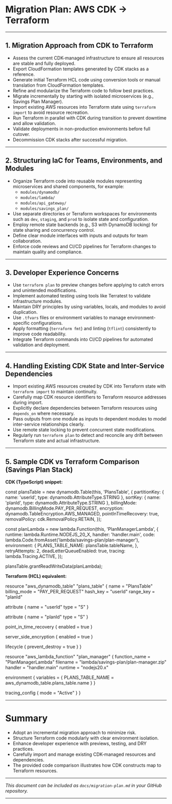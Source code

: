 # Migration Plan: AWS CDK → Terraform

---

## 1. Migration Approach from CDK to Terraform

- Assess the current CDK-managed infrastructure to ensure all resources are stable and fully deployed.
- Export CloudFormation templates generated by CDK stacks as a reference.
- Generate initial Terraform HCL code using conversion tools or manual translation from CloudFormation templates.
- Refine and modularize the Terraform code to follow best practices.
- Migrate incrementally by starting with isolated microservices (e.g., Savings Plan Manager).
- Import existing AWS resources into Terraform state using `terraform import` to avoid resource recreation.
- Run Terraform in parallel with CDK during transition to prevent downtime and allow validation.
- Validate deployments in non-production environments before full cutover.
- Decommission CDK stacks after successful migration.

---

## 2. Structuring IaC for Teams, Environments, and Modules

- Organize Terraform code into reusable modules representing microservices and shared components, for example:
  - `modules/dynamodb/`
  - `modules/lambda/`
  - `modules/api_gateway/`
  - `modules/savings_plan/`
- Use separate directories or Terraform workspaces for environments such as `dev`, `staging`, and `prod` to isolate state and configuration.
- Employ remote state backends (e.g., S3 with DynamoDB locking) for state sharing and concurrency control.
- Define clear module interfaces with inputs and outputs for team collaboration.
- Enforce code reviews and CI/CD pipelines for Terraform changes to maintain quality and compliance.

---

## 3. Developer Experience Concerns

- Use `terraform plan` to preview changes before applying to catch errors and unintended modifications.
- Implement automated testing using tools like Terratest to validate infrastructure modules.
- Maintain DRY principles by using variables, locals, and modules to avoid duplication.
- Use `.tfvars` files or environment variables to manage environment-specific configurations.
- Apply formatting (`terraform fmt`) and linting (`tflint`) consistently to improve code readability.
- Integrate Terraform commands into CI/CD pipelines for automated validation and deployment.

---

## 4. Handling Existing CDK State and Inter-Service Dependencies

- Import existing AWS resources created by CDK into Terraform state with `terraform import` to maintain continuity.
- Carefully map CDK resource identifiers to Terraform resource addresses during import.
- Explicitly declare dependencies between Terraform resources using `depends_on` where necessary.
- Pass outputs from one module as inputs to dependent modules to model inter-service relationships clearly.
- Use remote state locking to prevent concurrent state modifications.
- Regularly run `terraform plan` to detect and reconcile any drift between Terraform state and actual infrastructure.

---

## 5. Sample CDK vs Terraform Comparison (Savings Plan Stack)

**CDK (TypeScript) snippet:**


const plansTable = new dynamodb.Table(this, 'PlansTable', {
partitionKey: { name: 'userId', type: dynamodb.AttributeType.STRING },
sortKey: { name: 'planId', type: dynamodb.AttributeType.STRING },
billingMode: dynamodb.BillingMode.PAY_PER_REQUEST,
encryption: dynamodb.TableEncryption.AWS_MANAGED,
pointInTimeRecovery: true,
removalPolicy: cdk.RemovalPolicy.RETAIN,
});

const planLambda = new lambda.Function(this, 'PlanManagerLambda', {
runtime: lambda.Runtime.NODEJS_20_X,
handler: 'handler.main',
code: lambda.Code.fromAsset('lambda/savings-plan/plan-manager'),
environment: {
PLANS_TABLE_NAME: plansTable.tableName,
},
retryAttempts: 2,
deadLetterQueueEnabled: true,
tracing: lambda.Tracing.ACTIVE,
});

plansTable.grantReadWriteData(planLambda);



**Terraform (HCL) equivalent:**

resource "aws_dynamodb_table" "plans_table" {
name = "PlansTable"
billing_mode = "PAY_PER_REQUEST"
hash_key = "userId"
range_key = "planId"

attribute {
name = "userId"
type = "S"
}

attribute {
name = "planId"
type = "S"
}

point_in_time_recovery {
enabled = true
}

server_side_encryption {
enabled = true
}

lifecycle {
prevent_destroy = true
}
}

resource "aws_lambda_function" "plan_manager" {
function_name = "PlanManagerLambda"
filename = "lambda/savings-plan/plan-manager.zip"
handler = "handler.main"
runtime = "nodejs20.x"

environment {
variables = {
PLANS_TABLE_NAME = aws_dynamodb_table.plans_table.name
}
}

tracing_config {
mode = "Active"
}
}



---

# Summary

- Adopt an incremental migration approach to minimize risk.
- Structure Terraform code modularly with clear environment isolation.
- Enhance developer experience with previews, testing, and DRY practices.
- Carefully import and manage existing CDK-managed resources and dependencies.
- The provided code comparison illustrates how CDK constructs map to Terraform resources.

---

*This document can be included as `docs/migration-plan.md` in your GitHub repository.*


---

